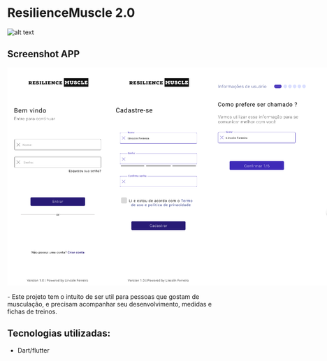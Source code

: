 # ResilienceMuscle 2.0

![alt text](https://github.com/LincolnFerreira/ResilienceMuscle_v2.0/blob/main/resilience_muscle.png)

## Screenshot APP

  <div style="display: flex; flex-direction: row;">
      <img src="https://github.com/LincolnFerreira/resilience-muscle-mobile/blob/main/assets/screenshoots-app/Screen-SignIn.png" height="500em">
      <img src="https://github.com/LincolnFerreira/resilience-muscle-mobile/blob/main/assets/screenshoots-app/Screen-SignUp.png" height="500em">
      <img src="https://github.com/LincolnFerreira/resilience-muscle-mobile/blob/main/assets/screenshoots-app/Screen-OnBoard-UserInfo-nome.png" height="500em">
      <img src="https://github.com/LincolnFerreira/resilience-muscle-mobile/blob/main/assets/screenshoots-app/Screen-OnBoard-light.png" height="500em">
      <img src="https://github.com/LincolnFerreira/resilience-muscle-mobile/blob/main/assets/screenshoots-app/Screen-OnBoard-dark.png" height="500em">
      <img src="https://github.com/LincolnFerreira/resilience-muscle-mobile/blob/main/assets/screenshoots-app/Screen-Home-user.png" height="500em">
  </div>
  
  <br>
- Este projeto tem o intuito de ser util para pessoas que gostam de musculação, e precisam acompanhar seu desenvolvimento, medidas e fichas de treinos.

## Tecnologias utilizadas: 
- Dart/flutter
